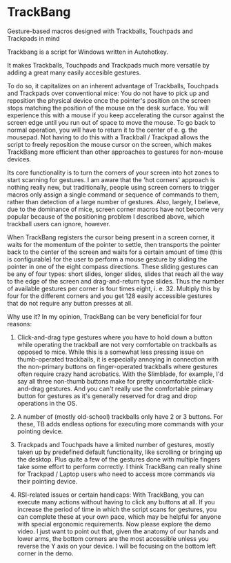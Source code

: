 # TrackBang
Gesture-based macros designed with Trackballs, Touchpads and Trackpads in mind

Trackbang is a script for Windows written in Autohotkey.

It makes Trackballs, Touchpads and Trackpads much more versatile by adding a great many easily accesible gestures.

To do so, it capitalizes on an inherent advantage of Trackballs, Touchpads and Trackpads over conventional mice: You do not have to pick up and reposition the physical device once the pointer's position on the screen stops matching the position of the mouse on the desk surface. You will experience this with a mouse if you keep accelerating the cursor against the screen edge until you run out of space to move the mouse. To go back to normal operation, you will have to return it to the center of e. g. the mousepad. Not having to do this with a Trackball / Trackpad allows the script to freely reposition the mouse cursor on the screen, which makes TrackBang more efficient than other approaches to gestures for non-mouse devices.

Its core functionality is to turn the corners of your screen into hot zones to start scanning for gestures. I am aware that the 'hot corners' approach is nothing really new, but traditionally, people using screen corners to trigger macros only assign a single command or sequence of commands to them, rather than detection of a large number of gestures. Also, largely, I believe, due to the dominance of mice, screen corner macros have not become very popular because of the positioning problem I described above, which trackball users can ignore, however.

When TrackBang registers the cursor being present in a screen corner, it waits for the momentum of the pointer to settle, then transports the pointer back to the center of the screen and waits for a certain amount of time (this is configurable) for the user to perform a mouse gesture by sliding the pointer in one of the eight compass directions. These sliding gestures can be any of four types: short slides, longer slides, slides that reach all the way to the edge of the screen and drag-and-return type slides. Thus the number of available gestures per corner is four times eight, i. e. 32. Multiply this by four for the different corners and you get 128 easily accessible gestures that do not require any button presses at all.

Why use it? In my opinion, TrackBang can be very beneficial for four reasons:

1. Click-and-drag type gestures where you have to hold down a button while operating the trackball are not very comfortable on trackballs as opposed to mice. While this is a somewhat less pressing issue on thumb-operated trackballs, it is especially annoying in connection with the non-primary buttons on finger-operated trackballs where gestures often require crazy hand acrobatics. With the Slimblade, for example, I'd say all three non-thumb buttons make for pretty uncomfortable click-and-drag gestures. And you can't really use the comfortable primary button for gestures as it's generally reserved for drag and drop operations in the OS.
   
2. A number of (mostly old-school) trackballs only have 2 or 3 buttons. For these, TB adds endless options for executing more commands with your pointing device.

3. Trackpads and Touchpads have a limited number of gestures, mostly taken up by predefined default functionality, like scrolling or bringing up the desktop. Plus quite a few of the gestures done with multiple fingers take some effort to perform correctly. I think TrackBang can really shine for Trackpad / Laptop users who need to access more commands via their pointing device.

4. RSI-related issues or certain handicaps: With TrackBang, you can execute many actions without having to click any buttons at all. If you increase the period of time in which the script scans for gestures, you can complete these at your own pace, which may be helpful for anyone with special ergonomic requirements.
Now please explore the demo video. I just want to point out that, given the anatomy of our hands and lower arms, the bottom corners are the most accessible unless you reverse the Y axis on your device. I will be focusing on the bottom left corner in the demo.
